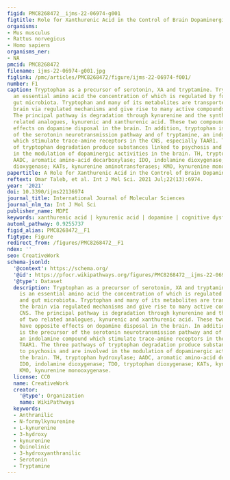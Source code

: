 ```yaml
---
figid: PMC8268472__ijms-22-06974-g001
figtitle: Role for Xanthurenic Acid in the Control of Brain Dopaminergic Activity
organisms:
- Mus musculus
- Rattus norvegicus
- Homo sapiens
organisms_ner:
- NA
pmcid: PMC8268472
filename: ijms-22-06974-g001.jpg
figlink: /pmc/articles/PMC8268472/figure/ijms-22-06974-f001/
number: F1
caption: Tryptophan as a precursor of serotonin, XA and tryptamine. Tryptophan is
  an essential amino acid the concentration of which is regulated by food intake and
  gut microbiota. Tryptophan and many of its metabolites are transported into the
  brain via regulated mechanisms and give rise to many active compounds in the CNS.
  The principal pathway is degradation through kynurenine and the synthesis of two
  related analogues, kynurenic and xanthurenic acid. These two compounds have opposite
  effects on dopamine disposal in the brain. In addition, tryptophan is the precursor
  of the serotonin neurotransmission pathway and of tryptamine, an indolamine compound
  which stimulate trace-amine receptors in the CNS, especially TAAR1. The three pathways
  of tryptophan degradation produce substances linked to psychosis and are involved
  in the modulation of dopaminergic activities in the brain. TH, tryptophan hydroxylase;
  AADC, aromatic amino-acid decarboxylase; IDO, indolamine dioxygenase; TDO, tryptophan
  dioxygenase; KATs, kynurenine aminotransferases; KMO, kynurenine monooxygenase.
papertitle: A Role for Xanthurenic Acid in the Control of Brain Dopaminergic Activity.
reftext: Omar Taleb, et al. Int J Mol Sci. 2021 Jul;22(13):6974.
year: '2021'
doi: 10.3390/ijms22136974
journal_title: International Journal of Molecular Sciences
journal_nlm_ta: Int J Mol Sci
publisher_name: MDPI
keywords: xanthurenic acid | kynurenic acid | dopamine | cognitive dysfunction | schizophrenia
automl_pathway: 0.9255737
figid_alias: PMC8268472__F1
figtype: Figure
redirect_from: /figures/PMC8268472__F1
ndex: ''
seo: CreativeWork
schema-jsonld:
  '@context': https://schema.org/
  '@id': https://pfocr.wikipathways.org/figures/PMC8268472__ijms-22-06974-g001.html
  '@type': Dataset
  description: Tryptophan as a precursor of serotonin, XA and tryptamine. Tryptophan
    is an essential amino acid the concentration of which is regulated by food intake
    and gut microbiota. Tryptophan and many of its metabolites are transported into
    the brain via regulated mechanisms and give rise to many active compounds in the
    CNS. The principal pathway is degradation through kynurenine and the synthesis
    of two related analogues, kynurenic and xanthurenic acid. These two compounds
    have opposite effects on dopamine disposal in the brain. In addition, tryptophan
    is the precursor of the serotonin neurotransmission pathway and of tryptamine,
    an indolamine compound which stimulate trace-amine receptors in the CNS, especially
    TAAR1. The three pathways of tryptophan degradation produce substances linked
    to psychosis and are involved in the modulation of dopaminergic activities in
    the brain. TH, tryptophan hydroxylase; AADC, aromatic amino-acid decarboxylase;
    IDO, indolamine dioxygenase; TDO, tryptophan dioxygenase; KATs, kynurenine aminotransferases;
    KMO, kynurenine monooxygenase.
  license: CC0
  name: CreativeWork
  creator:
    '@type': Organization
    name: WikiPathways
  keywords:
  - Anthranilic
  - N-formylkynurenine
  - L-kynurenine
  - 3-hydroxy
  - kynurenine
  - Quinolinic
  - 3-hydroxyanthranilic
  - Serotonin
  - Tryptamine
---
```


